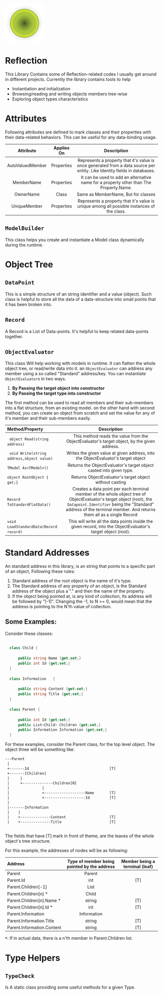 
![Logo](Graphics/icon128.png)

Reflection
==========


This Library Contains some of Reflection-related codes I usually get around in different projects. Currently the library contains
tools to help  

 * Instantiation and initialization
 * Browsing/reading and writing objects members tree-wise
 * Exploring object types characteristics
 
 
  Attributes
  ==========
  
  Following attributes are defined to mark classes and their properties with their data-related behaviors. This can be useful 
  for any data-binding usage.
  
  
  |     Attribute    | Applies On   |   Description                      |
  |:----------------:|:------------:|:----------------------------------:|
  | AutoValuedMember | Properties   | Represents a property that it's value is once generated from a data source per entity. Like Identity fields in databases.|
  | MemberName       | Properties   | It can be used to add an alternative name for a property other than The Property.Name.|
  | OwnerName        | Class        | Same as MemberName, But for classes|
  | UniqueMember     | Properties   | Represents a property that it's value is unique among all possible instances of the class.|
  
  
 ```ModelBuilder```
 ------------------
   
   This class helps you create and instantiate a Model class dynamically during the runtime.    


Object Tree
============

```DataPoint```
--------------------
This is a simple structure of an string identifier and a value (object). Such class is helpful to store all the data of a data-structure into 
small points that it has been broken into. 

```Record```
--------------------

A Record is a List of Data-points. It's helpful to keep related data-points together. 

```ObjectEvaluator```
--------------------

This class Will help working with models in runtime. It can flatten the whole object tree, or read/write data into it. an ```ObjectEvaluator``` can address 
any member using a so called "Standard" address/key. You can instantiate ```ObjectEvaluator```s in two ways. 

 1. __By Passing the target object into constructor__
 2. __By Passing the target type into constructor__   
 
 The first method can be used to read all members and their sub-members into a flat structure, from an existing model. on the other hand
 with second method, you can create an object from scratch and set the value for any of it's member and their sub-members easily.
 
 |  Method/Property            | Description |
 |:-------------------------------------------------------|:------------------:|
 |``` object Read(string address)```| This method reads the value from the ObjectEvaluator's target object, by the given address.|
 |``` void Write(string address,object value)``` | Writes the given value at given address, into the ObjectEvaluator's target object|
 |```TModel As<TModel>()```| Returns the ObjectEvaluator's target object casted into given type.|
 | ```object RootObject { get;}``` | Returns ObjectEvaluator's target object without casting|
 |```Record ToStandardFlatData()```| Creates a data point per each terminal member of the whole object tree of ObjectEvaluator's target object (root), the ```Datapoint.Identifier``` being the "Standard" address of the terminal member. And returns them all as a single Record|
 |```void LoadStandardData(Record record)``` | This will write all the data points inside the given record, into the ObjectEvaluator's target object (root).|
 
 Standard Addresses
 ===================
 
 An standard address in this library, is an string that points to a specific part of an object, Following these rules:
 
  1. Standard address of the root object is the name of it's type.
  2. The Standard address of any property of an object, is the Standard address of the object plus a "." and then the name of the property.
  3. If the object being pointed at, is any kind of collection, Its address will be followed by "[-1]". Changing the -1, to N >= 0, would mean that the address is pointing to the N'th value of collection.
  
  Some Examples:
  -------------
  
  Consider these classes:
  
  ```c#

    class Child {
     
        public string Name {get;set;}
        public int Id {get;set;}
    }

    class Information   {

        public string Content {get;set;}
        public string Title {get;set;}
    }

    class Parent {
        
        public int Id {get;set;}
        public List<Child> Children {get;set;}
        public Information Information {get;set;}
    }
  ```    

For these examples, consider the Parent class, for the top level object. The object three will be something like:

```text
---Parent
 |       
 +-------Id                                     [T]
 +-------[Children]
 |     |
 |     +--------------Children[N]
 |               |
 |               +-------------------Name       [T]
 |               +-------------------Id         [T]
 |
 |-------Information
 |    |
 |    +--------------Content                    [T]
 |    +--------------Title                      [T]
  
```

The fields that have [T] mark in front of theme, are the leaves of the whole object's tree structure. 

For this example, the addresses of nodes will be as following:

|   Address     | Type of member being pointed by the address |  Member being a terminal (leaf) |
|:---------------------------------------------------------|:--------------------------:|:-----:|
| Parent                                                   |    Parent                  |       |
| Parent.Id                                                |    int                     | [T]   |
| Parent.Children[-1]                                      |    List<Child>             |       |
| Parent.Children[n]                     *                 |    Child                   |       |
| Parent.Children[n].Name                *                 |    string                  | [T]   |
| Parent.Children[n].Id                  *                 |    int                     | [T]   | 
| Parent.Information                                       |    Information             |       |
| Parent.Information.Title                                 |    string                  | [T]   |
| Parent.Information.Content                               |    string                  | [T]   | 

__```*```__: If in actual data, there is a n'th member in Parent.Children list.


Type Helpers
============

```TypeCheck```
------------

Is A static class providing some useful methods for a given Type.